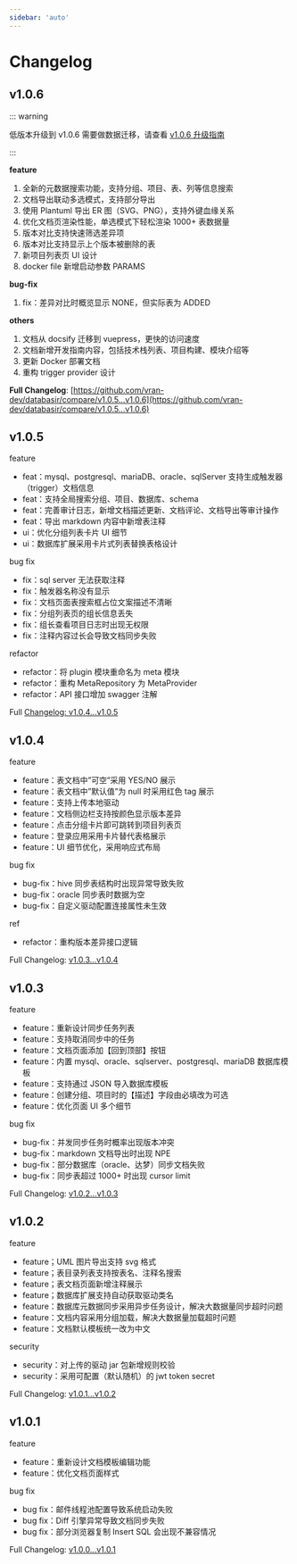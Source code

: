 ```yaml
---
sidebar: 'auto'
---
```


# Changelog



## v1.0.6

::: warning

低版本升级到 v1.0.6 需要做数据迁移，请查看 [v1.0.6 升级指南](/changelog/v1.0.6-migration.md) 

:::

**feature**

1. 全新的元数据搜索功能，支持分组、项目、表、列等信息搜索
2. 文档导出联动多选模式，支持部分导出
3. 使用 Plantuml 导出 ER 图（SVG、PNG），支持外键血缘关系
4. 优化文档页渲染性能，单选模式下轻松渲染 1000+ 表数据量
5. 版本对比支持快速筛选差异项
6. 版本对比支持显示上个版本被删除的表
7. 新项目列表页 UI 设计
7. docker file 新增启动参数 PARAMS

**bug-fix**

1. fix：差异对比时概览显示 NONE，但实际表为 ADDED

**others**

1. 文档从 docsify 迁移到 vuepress，更快的访问速度
2. 文档新增开发指南内容，包括技术栈列表、项目构建、模块介绍等
3. 更新 Docker 部署文档
3. 重构 trigger provider 设计



**Full Changelog**: [https://github.com/vran-dev/databasir/compare/v1.0.5...v1.0.6](https://github.com/vran-dev/databasir/compare/v1.0.5...v1.0.6)



## v1.0.5

feature

- feat：mysql、postgresql、mariaDB、oracle、sqlServer 支持生成触发器（trigger）文档信息
- feat：支持全局搜索分组、项目、数据库、schema
- feat：完善审计日志，新增文档描述更新、文档评论、文档导出等审计操作
- feat：导出 markdown 内容中新增表注释
- ui：优化分组列表卡片 UI 细节
- ui：数据库扩展采用卡片式列表替换表格设计

bug fix

- fix：sql server 无法获取注释
- fix：触发器名称没有显示
- fix：文档页面表搜索框占位文案描述不清晰
- fix：分组列表页的组长信息丢失
- fix：组长查看项目日志时出现无权限
- fix：注释内容过长会导致文档同步失败

refactor

- refactor：将 plugin 模块重命名为 meta 模块
- refactor：重构 MetaRepository 为 MetaProvider
- refactor：API 接口增加 swagger 注解

Full [Changelog: v1.0.4...v1.0.5](https://github.com/vran-dev/databasir/compare/v1.0.4...v1.0.5)

## v1.0.4
feature

- feature：表文档中”可空”采用 YES/NO 展示
- feature：表文档中”默认值”为 null 时采用红色 tag 展示
- feature：支持上传本地驱动
- feature：文档侧边栏支持按颜色显示版本差异
- feature：点击分组卡片即可跳转到项目列表页
- feature：登录应用采用卡片替代表格展示
- feature：UI 细节优化，采用响应式布局

bug fix

- bug-fix：hive 同步表结构时出现异常导致失败
- bug-fix：oracle 同步表时数据为空
- bug-fix：自定义驱动配置连接属性未生效

ref

- refactor：重构版本差异接口逻辑

Full Changelog: [v1.0.3...v1.0.4](https://github.com/vran-dev/databasir/compare/v1.0.3...v1.0.4)

## v1.0.3
feature

- feature：重新设计同步任务列表
- feature：支持取消同步中的任务
- feature：文档页面添加【回到顶部】按钮
- feature：内置 mysql、oracle、sqlserver、postgresql、mariaDB 数据库模板
- feature：支持通过 JSON 导入数据库模板
- feature：创建分组、项目时的【描述】字段由必填改为可选
- feature：优化页面 UI 多个细节

bug fix

- bug-fix：并发同步任务时概率出现版本冲突
- bug-fix：markdown 文档导出时出现 NPE
- bug-fix：部分数据库（oracle、达梦）同步文档失败
- bug-fix：同步表超过 1000+ 时出现 cursor limit

Full Changelog: [v1.0.2...v1.0.3](https://github.com/vran-dev/databasir/compare/v1.0.2...v1.0.3)

## v1.0.2

feature

- feature；UML 图片导出支持 svg 格式
- feature；表目录列表支持按表名、注释名搜索
- feature；表文档页面新增注释展示
- feature；数据库扩展支持自动获取驱动类名
- feature：数据库元数据同步采用异步任务设计，解决大数据量同步超时问题
- feature：文档内容采用分组加载，解决大数据量加载超时问题
- feature：文档默认模板统一改为中文

security

- security：对上传的驱动 jar 包新增规则校验
- security：采用可配置（默认随机）的 jwt token secret

Full Changelog: [v1.0.1...v1.0.2](https://github.com/vran-dev/databasir/compare/v1.0.1...v1.0.2)

## v1.0.1
feature

- feature：重新设计文档模板编辑功能
- feature：优化文档页面样式

bug fix

- bug fix：邮件线程池配置导致系统启动失败
- bug fix：Diff 引擎异常导致文档同步失败
- bug fix：部分浏览器复制 Insert SQL 会出现不兼容情况

Full Changelog: [v1.0.0...v1.0.1](https://github.com/vran-dev/databasir/compare/v1.0.0...v1.0.1)